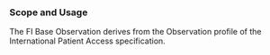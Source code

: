 ### Scope and Usage

The FI Base Observation derives from the Observation profile of the International Patient Access
specification.

